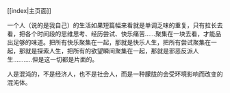 [[index|主页面]]

一个人（说的是我自己）的生活如果短篇幅来看就是单调乏味的重复，只有拉长去看，把各个时间段的思维思考、经历尝试、快乐痛苦......聚集在一块去看，才能品出足够的味道。把所有快乐聚集在一起，那就是快乐人生，把所有尝试聚集在一起，那就是探索人生，把所有的欲望瞬间聚集在一起，那就是邪恶反派人生...........但是这一切都是片面的。

人是混沌的，不是经济人，也不是社会人，而是一种朦胧的会受环境影响而改变的混沌体。